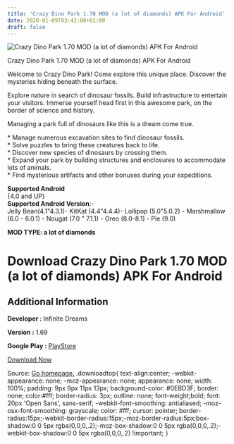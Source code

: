 ```yaml
---
title: 'Crazy Dino Park 1.70 MOD (a lot of diamonds) APK For Android'
date: 2020-01-09T03:42:00+01:00
draft: false
---
```


![Crazy Dino Park 1.70 MOD (a lot of diamonds) APK For Android](https://i0.wp.com/apkhome.net/wp-content/uploads/2020/01/Crazy-Dino-Park-1.70-MOD-a-lot-of-diamonds.png "Crazy Dino Park 1.70 MOD (a lot of diamonds) APK For Android")

  

Crazy Dino Park 1.70 MOD (a lot of diamonds) APK For Android

Welcome to Crazy Dino Park! Come explore this unique place. Discover the mysteries hiding beneath the surface.

Explore nature in search of dinosaur fossils. Build infrastructure to entertain your visitors. Immerse yourself head first in this awesome park, on the border of science and history.

Managing a park full of dinosaurs like this is a dream come true.

\* Manage numerous excavation sites to find dinosaur fossils.  
\* Solve puzzles to bring these creatures back to life.  
\* Discover new species of dinosaurs by crossing them.  
\* Expand your park by building structures and enclosures to accommodate lots of animals.  
\* Find mysterious artifacts and other bonuses during your expeditions.

**Supported Android**  
{4.0 and UP}  
**Supported Android Version**:-  
Jelly Bean(4.1"4.3.1)- KitKat (4.4"4.4.4)- Lollipop (5.0"5.0.2) - Marshmallow (6.0 - 6.0.1) - Nougat (7.0 " 7.1.1) - Oreo (8.0-8.1) - Pie (9.0)

**MOD TYPE: a lot of diamonds**

Download Crazy Dino Park 1.70 MOD (a lot of diamonds) APK For Android
=====================================================================

Additional Information
----------------------

**Developer :** Infinite Dreams

**Version :** 1.69

**Google Play :** [PlayStore](https://play.google.com/store/apps/details?id=pl.idreams.Dino)

  

[Download Now](https://store4app.co/post/crazy-dino-park-1-70-mod-a-lot-of-diamonds-apk-for-android_1578484943)

  
Source: [Go homepage.](https://store4app.co/post/crazy-dino-park-1-70-mod-a-lot-of-diamonds-apk-for-android_1578484943) .downloadtop{ text-align:center; -webkit-appearance: none; -moz-appearance: none; appearance: none; width: 100%; padding: 9px 9px 11px 13px; background-color: #0EBD3F; border: none; color:#fff; border-radius: 3px; outline: none; font-weight;bold; font: 20px 'Open Sans', sans-serif; -webkit-font-smoothing: antialiased; -moz-osx-font-smoothing: grayscale; color: #fff; cursor: pointer; border-radius:15px;-webkit-border-radius:15px;-moz-border-radius:5px;box-shadow:0 0 5px rgba(0,0,0,.2);-moz-box-shadow:0 0 5px rgba(0,0,0,.2);-webkit-box-shadow:0 0 5px rgba(0,0,0,.2) !important; }